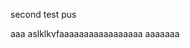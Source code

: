 


                                                  


second test pus

aaa
aslklkvfaaaaaaaaaaaaaaaaa
aaaaaaa
